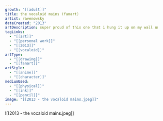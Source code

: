 ```yaml
---
growth: "[[adult]]"
title: the vocaloid mains (fanart)
artist: ravenowsky
dateCreated: "2013"
artDescription: super proud of this one that i hung it up on my wall until senior year of high school.
tagLinks:
  - "[[art]]"
  - "[[personal work]]"
  - "[[2013]]"
  - "[[vocaloid]]"
artType:
  - "[[drawing]]"
  - "[[fanart]]"
artStyle:
  - "[[anime]]"
  - "[[character]]"
mediumUsed:
  - "[[physical]]"
  - "[[ink]]"
  - "[[pencil]]"
image: "[[2013 - the vocaloid mains.jpeg]]"
---
```

![[2013 - the vocaloid mains.jpeg]]